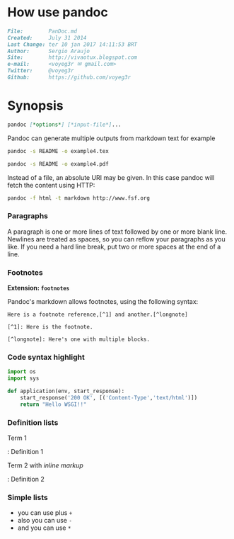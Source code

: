 # How use pandoc

``` markdown
File:		 PanDoc.md
Created:	 July 31 2014
Last Change: ter 10 jan 2017 14:11:53 BRT
Author:		 Sergio Araujo
Site:		 http://vivaotux.blogspot.com
e-mail:      <voyeg3r ✉ gmail.com>
Twitter:	 @voyeg3r
Github:      https://github.com/voyeg3r
```

# Synopsis

``` markdown
pandoc [*options*] [*input-file*]...
```

Pandoc can generate multiple outputs from markdown text
for example

``` sh
pandoc -s README -o example4.tex

pandoc -s README -o example4.pdf
```


Instead of a file, an absolute URI may be given. In this case
pandoc will fetch the content using HTTP:

``` bash
pandoc -f html -t markdown http://www.fsf.org
```

### Paragraphs

A paragraph is one or more lines of text followed by one or more blank line.
Newlines are treated as spaces, so you can reflow your paragraphs as you like.
If you need a hard line break, put two or more spaces at the end of a line.


### Footnotes

**Extension: `footnotes`**

Pandoc's markdown allows footnotes, using the following syntax:

    Here is a footnote reference,[^1] and another.[^longnote]

    [^1]: Here is the footnote.

    [^longnote]: Here's one with multiple blocks.

### Code syntax highlight

```python
import os
import sys

def application(env, start_response):
    start_response('200 OK', [('Content-Type','text/html')])
    return "Hello WSGI!!"
```

### Definition lists

Term 1

:   Definition 1

Term 2 with *inline markup*

:   Definition 2

### Simple lists
+ you can use plus `+`
+ also you can use `-`
+ and you can use `*`


